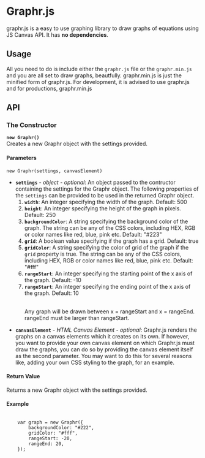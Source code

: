 <h1> Graphr.js </h1>
<p>
	graphr.js is a easy to use graphing library to draw graphs of equations using JS Canvas API. It has <b>no dependencies</b>.
</p>

<h2>Usage</h2>
<p>
	All you need to do is include either the <code>graphr.js</code> file or the <code>graphr.min.js</code> and you are all set to draw graphs, beautfully. graphr.min.js is just the minified form of graphr.js. For development, it is advised to use graphr.js and for productions, graphr.min.js
</p>

<h2>API</h2>


<h3>The Constructor</h3>	
<b><code>new Graphr()</code></b>
<br>
Creates a new Graphr object with the settings provided.
<h4>Parameters</h4>
<code>new Graphr(settings, canvasElement)</code>
<ul>
	<li>
		<b><code>settings</code></b> - <i>object</i> - <i>optional</i>: An object passed to the contructor containing the settings for the Graphr object. The following properties of the <code>settings</code> can be provided to be used in the returned Graphr object.
		<br>
		<ol>
			<li><b><code>width</code></b>: An integer specifying the width of the graph. Default: 500</li>
			<li><b><code>height</code></b>: An integer specifying the height of the graph in pixels. Default: 250</li>
			<li><b><code>backgroundColor</code></b>: A string specifying the background color of the graph. The string can be any of the CSS colors, including HEX, RGB or color names like red, blue, pink etc. Default: "#223"</li>
			<li><b><code>grid</code></b>: A boolean value specifying if the graph has a grid. Default: true</li>
			<li><b><code>gridColor</code></b>: A string specifying the color of grid of the graph if the <code>grid</code> property is true. The string can be any of the CSS colors, including HEX, RGB or color names like red, blue, pink etc.  Default: "#fff"</li>
			<li><b><code>rangeStart</code></b>:  An integer specifying the starting point of the x axis of the graph. Default: -10</li>
			<li><b><code>rangeStart</code></b>: An integer specifying the ending point of the x axis of the graph. Default: 10</li>
			<br>
			<p>Any graph will be drawn between x = rangeStart and x = rangeEnd. rangeEnd must be larger than rangeStart.</p>
		</ol>
	</li>
	<li>
		<b><code>canvasElement</code></b> - <i>HTML Canvas Element</i> - <i>optional</i>: Graphr.js renders the graphs on a canvas elements which it creates on its own. If however, you want to provide your own canvas element on which Graphr.js must draw the graphs, you can do so by providing the canvas element itself as the second parameter. You may want to do this for several reasons like, adding your own CSS styling to the graph, for an example.
	</li>
</ul>

<h4>Return Value</h4>
Returns a new Graphr object with the settings provided.

<h4>Example</h4>
<code>
	var graph = new Graphr({
		backgroundColor: "#222",
		gridColor: "#fff",
		rangeStart: -20,
		rangeEnd: 20,
	});
</code>